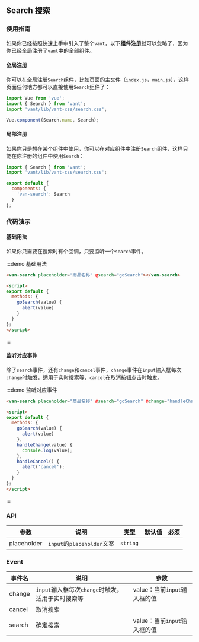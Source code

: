 <script>
export default {
  methods: {
    goSearch(value) {
      alert(value)
    },
    handleChange(value) {
      console.log(value);
    },
    handleCancel() {
      alert('cancel');
    }
  }
};
</script>

## Search 搜索

### 使用指南

如果你已经按照快速上手中引入了整个`vant`，以下**组件注册**就可以忽略了，因为你已经全局注册了`vant`中的全部组件。

#### 全局注册

你可以在全局注册`Search`组件，比如页面的主文件（`index.js`，`main.js`），这样页面任何地方都可以直接使用`Search`组件了：

```js
import Vue from 'vue';
import { Search } from 'vant';
import 'vant/lib/vant-css/search.css';

Vue.component(Search.name, Search);
```

#### 局部注册

如果你只是想在某个组件中使用，你可以在对应组件中注册`Search`组件，这样只能在你注册的组件中使用`Search`：

```js
import { Search } from 'vant';
import 'vant/lib/vant-css/search.css';

export default {
  components: {
    'van-search': Search
  }
};
```

### 代码演示

#### 基础用法

如果你只需要在搜索时有个回调，只要监听一个`search`事件。

:::demo 基础用法
```html
<van-search placeholder="商品名称" @search="goSearch"></van-search>

<script>
export default {
  methods: {
    goSearch(value) {
      alert(value)
    }
  }
};
</script>
```
:::

#### 监听对应事件

除了`search`事件，还有`change`和`cancel`事件，`change`事件在`input`输入框每次`change`时触发，适用于实时搜索等，`cancel`在取消按钮点击时触发。

:::demo 监听对应事件
```html
<van-search placeholder="商品名称" @search="goSearch" @change="handleChange" @cancel="handleCancel"></van-search>

<script>
export default {
  methods: {
    goSearch(value) {
      alert(value)
    },
    handleChange(value) {
      console.log(value);
    },
    handleCancel() {
      alert('cancel');
    }
  }
};
</script>
```
:::

### API

| 参数       | 说明      | 类型       | 默认值       | 必须       |
|-----------|-----------|-----------|-------------|-------------|
| placeholder | `input`的`placeholder`文案 | `string`  |           |     |

### Event

| 事件名       | 说明      | 参数       |
|-----------|-----------|-----------|
| change | `input`输入框每次`change`时触发，适用于实时搜索等 | value：当前`input`输入框的值  |
| cancel | 取消搜索 |   |
| search | 确定搜索 | value：当前`input`输入框的值  |
